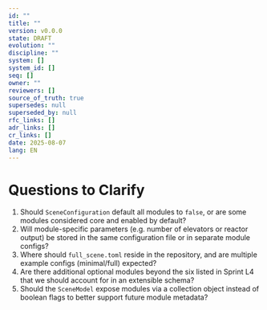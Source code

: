 ```yaml
---
id: ""
title: ""
version: v0.0.0
state: DRAFT
evolution: ""
discipline: ""
system: []
system_id: []
seq: []
owner: ""
reviewers: []
source_of_truth: true
supersedes: null
superseded_by: null
rfc_links: []
adr_links: []
cr_links: []
date: 2025-08-07
lang: EN
---
```


# Questions to Clarify

1. Should `SceneConfiguration` default all modules to `false`, or are some modules considered core and enabled by default?
2. Will module-specific parameters (e.g. number of elevators or reactor output) be stored in the same configuration file or in separate module configs?
3. Where should `full_scene.toml` reside in the repository, and are multiple example configs (minimal/full) expected?
4. Are there additional optional modules beyond the six listed in Sprint L4 that we should account for in an extensible schema?
5. Should the `SceneModel` expose modules via a collection object instead of boolean flags to better support future module metadata?
